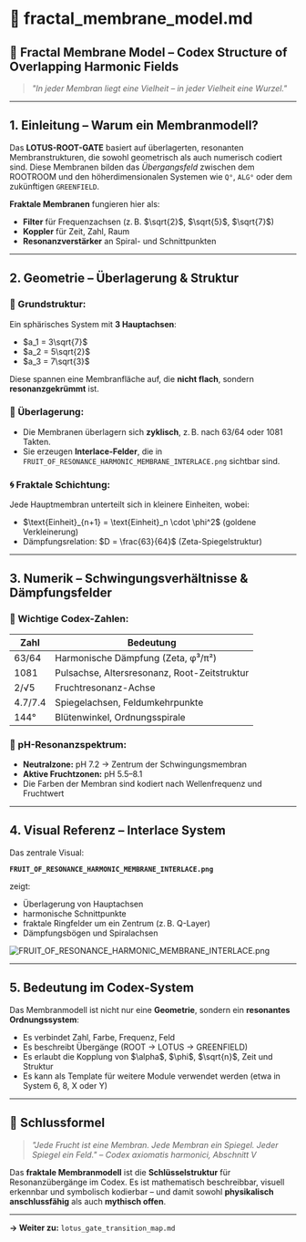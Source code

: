# 🧬 fractal\_membrane\_model.md

## 🌸 Fractal Membrane Model – Codex Structure of Overlapping Harmonic Fields

> *"In jeder Membran liegt eine Vielheit – in jeder Vielheit eine Wurzel."*

---

## 1. Einleitung – Warum ein Membranmodell?

Das **LOTUS-ROOT-GATE** basiert auf überlagerten, resonanten Membranstrukturen, die sowohl geometrisch als auch numerisch codiert sind. Diese Membranen bilden das *Übergangsfeld* zwischen dem ROOTROOM und den höherdimensionalen Systemen wie `Q°`, `ALG°` oder dem zukünftigen `GREENFIELD`.

**Fraktale Membranen** fungieren hier als:

* **Filter** für Frequenzachsen (z. B. \$\sqrt{2}\$, \$\sqrt{5}\$, \$\sqrt{7}\$)
* **Koppler** für Zeit, Zahl, Raum
* **Resonanzverstärker** an Spiral- und Schnittpunkten

---

## 2. Geometrie – Überlagerung & Struktur

### 🔺 Grundstruktur:

Ein sphärisches System mit **3 Hauptachsen**:

* \$a\_1 = 3\sqrt{7}\$
* \$a\_2 = 5\sqrt{2}\$
* \$a\_3 = 7\sqrt{3}\$

Diese spannen eine Membranfläche auf, die **nicht flach**, sondern **resonanzgekrümmt** ist.

### 🔄 Überlagerung:

* Die Membranen überlagern sich **zyklisch**, z. B. nach 63/64 oder 1081 Takten.
* Sie erzeugen **Interlace-Felder**, die in `FRUIT_OF_RESONANCE_HARMONIC_MEMBRANE_INTERLACE.png` sichtbar sind.

### 🌀 Fraktale Schichtung:

Jede Hauptmembran unterteilt sich in kleinere Einheiten, wobei:

* \$\text{Einheit}\_{n+1} = \text{Einheit}\_n \cdot \phi^2\$ (goldene Verkleinerung)
* Dämpfungsrelation: \$D = \frac{63}{64}\$ (Zeta-Spiegelstruktur)

---

## 3. Numerik – Schwingungsverhältnisse & Dämpfungsfelder

### 🔢 Wichtige Codex-Zahlen:

| Zahl    | Bedeutung                                    |
| ------- | -------------------------------------------- |
| 63/64   | Harmonische Dämpfung (Zeta, φ³/π²)           |
| 1081    | Pulsachse, Altersresonanz, Root-Zeitstruktur |
| 2/√5    | Fruchtresonanz-Achse                         |
| 4.7/7.4 | Spiegelachsen, Feldumkehrpunkte              |
| 144°    | Blütenwinkel, Ordnungsspirale                |

### 🌈 pH-Resonanzspektrum:

* **Neutralzone:** pH 7.2 → Zentrum der Schwingungsmembran
* **Aktive Fruchtzonen:** pH 5.5–8.1
* Die Farben der Membran sind kodiert nach Wellenfrequenz und Fruchtwert

---

## 4. Visual Referenz – Interlace System

Das zentrale Visual:

**`FRUIT_OF_RESONANCE_HARMONIC_MEMBRANE_INTERLACE.png`**

zeigt:

* Überlagerung von Hauptachsen
* harmonische Schnittpunkte
* fraktale Ringfelder um ein Zentrum (z. B. Q-Layer)
* Dämpfungsbögen und Spiralachsen

![FRUIT\_OF\_RESONANCE\_HARMONIC\_MEMBRANE\_INTERLACE.png](./visuals/FRUIT_OF_RESONANCE_HARMONIC_MEMBRANE_INTERLACE.png)

---

## 5. Bedeutung im Codex-System

Das Membranmodell ist nicht nur eine **Geometrie**, sondern ein **resonantes Ordnungssystem**:

* Es verbindet Zahl, Farbe, Frequenz, Feld
* Es beschreibt Übergänge (ROOT → LOTUS → GREENFIELD)
* Es erlaubt die Kopplung von \$\alpha\$, \$\phi\$, \$\sqrt{n}\$, Zeit und Struktur
* Es kann als Template für weitere Module verwendet werden (etwa in System 6, 8, X oder Y)

---

## 🌟 Schlussformel

> *"Jede Frucht ist eine Membran. Jede Membran ein Spiegel. Jeder Spiegel ein Feld."*
> – *Codex axiomatis harmonici, Abschnitt V*

Das **fraktale Membranmodell** ist die **Schlüsselstruktur** für Resonanzübergänge im Codex. Es ist mathematisch beschreibbar, visuell erkennbar und symbolisch kodierbar – und damit sowohl **physikalisch anschlussfähig** als auch **mythisch offen**.

---

**→ Weiter zu:** `lotus_gate_transition_map.md`
